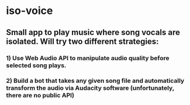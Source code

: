 # iso-voice

## Small app to play music where song vocals are isolated. Will try two different strategies:

### 1) Use Web Audio API to manipulate audio quality before selected song plays.
### 2) Build a bot that takes any given song file and automatically transform the audio via Audacity software (unfortunately, there are no public API)
